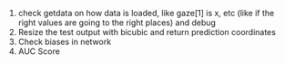 1) check getdata on how data is loaded, like gaze[1] is x, etc (like if the right values are going to the right places) and debug 
2) Resize the test output with bicubic and return prediction coordinates
3) Check biases in network
4) AUC Score

